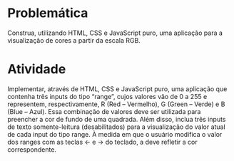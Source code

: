<!DOCTYPE html>
<html lang="pt-br">

<head>
  <meta charset="UTF-8">
  <meta name="viewport" content="width=device-width, initial-scale=1.0">
  <title>Trabalho Pratico 1</title>
</head>

<body>
  <h1>Problemática</h1>
  <p>Construa, utilizando HTML, CSS e JavaScript puro,
    uma aplicação para a visualização de cores a partir da escala RGB.</p>
  <h1>Atividade</h1>
  <p>Implementar, através de HTML, CSS e JavaScript puro, uma aplicação que contenha três inputs do tipo “range”, cujos
    valores vão de 0 a 255 e representem, respectivamente, R (Red – Vermelho), G (Green – Verde) e B (Blue – Azul). Essa
    combinação de valores deve ser utilizada para preencher a cor de fundo de uma
    quadrada. Além disso, inclua três inputs de texto somente-leitura (desabilitados) para a visualização do valor atual
    de cada input do tipo range. À medida em que o usuário modifica o valor dos ranges com as teclas ← e → do teclado, a
    deve refletir a cor correspondente.</p>
</body>

</html>
